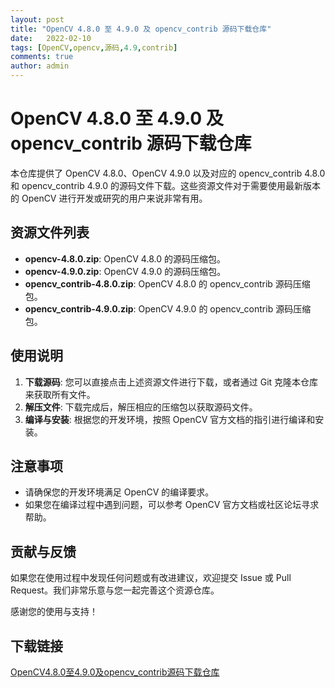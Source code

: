 ```yaml
---
layout: post
title: "OpenCV 4.8.0 至 4.9.0 及 opencv_contrib 源码下载仓库"
date:   2022-02-10
tags: [OpenCV,opencv,源码,4.9,contrib]
comments: true
author: admin
---
```

# OpenCV 4.8.0 至 4.9.0 及 opencv_contrib 源码下载仓库

本仓库提供了 OpenCV 4.8.0、OpenCV 4.9.0 以及对应的 opencv_contrib 4.8.0 和 opencv_contrib 4.9.0 的源码文件下载。这些资源文件对于需要使用最新版本的 OpenCV 进行开发或研究的用户来说非常有用。

## 资源文件列表

- **opencv-4.8.0.zip**: OpenCV 4.8.0 的源码压缩包。
- **opencv-4.9.0.zip**: OpenCV 4.9.0 的源码压缩包。
- **opencv_contrib-4.8.0.zip**: OpenCV 4.8.0 的 opencv_contrib 源码压缩包。
- **opencv_contrib-4.9.0.zip**: OpenCV 4.9.0 的 opencv_contrib 源码压缩包。

## 使用说明

1. **下载源码**: 您可以直接点击上述资源文件进行下载，或者通过 Git 克隆本仓库来获取所有文件。
2. **解压文件**: 下载完成后，解压相应的压缩包以获取源码文件。
3. **编译与安装**: 根据您的开发环境，按照 OpenCV 官方文档的指引进行编译和安装。

## 注意事项

- 请确保您的开发环境满足 OpenCV 的编译要求。
- 如果您在编译过程中遇到问题，可以参考 OpenCV 官方文档或社区论坛寻求帮助。

## 贡献与反馈

如果您在使用过程中发现任何问题或有改进建议，欢迎提交 Issue 或 Pull Request。我们非常乐意与您一起完善这个资源仓库。

感谢您的使用与支持！

## 下载链接

[OpenCV4.8.0至4.9.0及opencv_contrib源码下载仓库](https://pan.quark.cn/s/fcf8a7679700)
